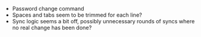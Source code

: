 - Password change command
- Spaces and tabs seem to be trimmed for each line?
- Sync logic seems a bit off, possibly unnecessary rounds of syncs where no real change has been done?